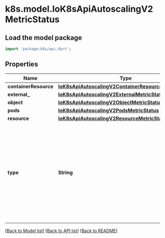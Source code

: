 # k8s.model.IoK8sApiAutoscalingV2MetricStatus

## Load the model package
```dart
import 'package:k8s/api.dart';
```

## Properties
Name | Type | Description | Notes
------------ | ------------- | ------------- | -------------
**containerResource** | [**IoK8sApiAutoscalingV2ContainerResourceMetricStatus**](IoK8sApiAutoscalingV2ContainerResourceMetricStatus.md) |  | [optional] 
**external_** | [**IoK8sApiAutoscalingV2ExternalMetricStatus**](IoK8sApiAutoscalingV2ExternalMetricStatus.md) |  | [optional] 
**object** | [**IoK8sApiAutoscalingV2ObjectMetricStatus**](IoK8sApiAutoscalingV2ObjectMetricStatus.md) |  | [optional] 
**pods** | [**IoK8sApiAutoscalingV2PodsMetricStatus**](IoK8sApiAutoscalingV2PodsMetricStatus.md) |  | [optional] 
**resource** | [**IoK8sApiAutoscalingV2ResourceMetricStatus**](IoK8sApiAutoscalingV2ResourceMetricStatus.md) |  | [optional] 
**type** | **String** | type is the type of metric source.  It will be one of \"ContainerResource\", \"External\", \"Object\", \"Pods\" or \"Resource\", each corresponds to a matching field in the object. Note: \"ContainerResource\" type is available on when the feature-gate HPAContainerMetrics is enabled | 

[[Back to Model list]](../README.md#documentation-for-models) [[Back to API list]](../README.md#documentation-for-api-endpoints) [[Back to README]](../README.md)


